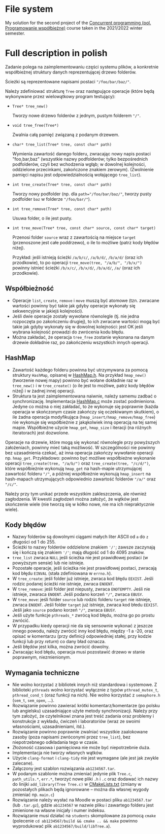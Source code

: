 # File system

My solution for the second project of the [Concurrent programming (pol. Programowanie współbieżne)](https://usosweb.mimuw.edu.pl/kontroler.php?_action=katalog2/przedmioty/pokazPrzedmiot&prz_kod=1000-213bPW) course taken in the 2021/2022 winter semester.

# Full description in polish

Zadanie polega na zaimplementowaniu części systemu plików, a konkretnie współbieżnej struktury danych reprezentującej drzewo folderów.

Ścieżki są reprezentowane napisami postaci `"/foo/bar/baz/"`.

Należy zdefiniować strukturę `Tree` oraz następujące operacje (które będą wykonywane przez wielowątkowy program testujący):

- `Tree* tree_new()`

  Tworzy nowe drzewo folderów z jednym, pustym folderem `"/"`.

- `void tree_free(Tree*)`

  Zwalnia całą pamięć związaną z podanym drzewem.

- `char* tree_list(Tree* tree, const char* path)`

  Wymienia zawartość danego folderu, zwracając nowy napis postaci "foo,bar,baz" (wszystkie nazwy podfolderów; tylko bezpośrednich podfolderów, czyli bez wchodzenia wgłąb; w dowolnej kolejności, oddzielone przecinkami, zakończone znakiem zerowym). (Zwolnienie pamięci napisu jest odpowiedzialnością wołającego `tree_list`).

- `int tree_create(Tree* tree, const char* path)`

  Tworzy nowy podfolder (np. dla `path="/foo/bar/baz/"`, tworzy pusty podfolder `baz` w folderze `"/foo/bar/"`).

- `int tree_remove(Tree* tree, const char* path)`

  Usuwa folder, o ile jest pusty.

- `int tree_move(Tree* tree, const char* source, const char* target)`

  Przenosi folder `source` wraz z zawartością na miejsce `target` (przenoszone jest całe poddrzewo), o ile to możliwe (patrz kody błędów niżej).
  
  Przykład: jeśli istnieją ścieżki `/a/b/c/`, `/a/b/d/`, `/b/a/d/` (oraz ich przodkowie), to po operacji `tree_move(tree, "/a/b/", "/b/x/")` powinny istnieć ścieżki `/b/x/c/`, `/b/x/d/`, `/b/a/d/`, `/a/` (oraz ich przodkowie).

## Współbieżność

- Operacje `list`, `create`, `remove` i `move` muszą być atomowe (tzn. zwracane wartości powinny być takie jak gdyby operacje wykonały się sekwencyjnie w jakiejś kolejności).  
- Jeśli dwie operacje zostały wywołane równolegle (tj. nie jedna rozpoczęta po zakończeniu drugiej), to ich zwracane wartości mogą być takie jak gdyby wykonały się w dowolnej kolejności: jest OK jeśli wybrana kolejność prowadzi do zwrócenia kodu błędu.
- Można zakładać, że operacja `tree_free` zostanie wykonana na danym drzewie dokładnie raz, po zakończeniu wszystkich innych operacji.

## HashMap

- Zawartość każdego folderu powinna być utrzymywana za pomocą struktury `HashMap`, opisanej w [HashMap.h](https://github.com/patjed41/PW-2-FileSystem/blob/master/src/HashMap.h). Na przykład `hmap_new()` (tworzenie nowej mapy) powinno być wołane dokładnie raz w `tree_new()` i w `tree_create()` (o ile jest to możliwe, patrz kody błędów niżej) i w żadnej innej operacji.
- Struktura ta jest zaimplementowana naiwnie, należy samemu zadbać o synchronizację. Implementacja [HashMap.c](https://github.com/patjed41/PW-2-FileSystem/blob/master/src/HashMap.c) może zostać podmieniona. Jedyne co można o niej zakładać, to że wykonuje się poprawnie (każda operacja w skończonym czasie zakończy się oczekiwanym skutkiem), o ile żadna operacja modyfikująca (`hmap_insert/hmap_remove/hmap_free`) nie wykonuje się współbieżnie z jakąkolwiek inną operacją na tej samej mapie. Współbieżne użycie `hmap_get`, `hmap_size` i iteracji (na różnych iteratorach) jest dozwolone.

Operacje na drzewie, które mogą się wykonać równolegle przy powyższych założeniach, powinny mieć taką możliwość. W szczególności nie powinny bez uzasadnienia czekać, aż inna operacja zakończy wywołanie operacji np. `hmap_get`. Przykładowo: powinno być możliwe współbieżne wykonanie operacji `tree_create(tree, "/a/b/")` oraz `tree_create(tree, "/c/d/")`, które współbieżnie wykonują `hmap_get` na hash-mapie utrzymującej zawartość folderu `"/"`, a później współbieżnie wykonują `hmap_insert` na hash-mapach utrzymujących odpowiednio zawartość folderów `"/a/"` oraz `"/c/"`.

Należy przy tym unikać przede wszystkim zakleszczenia, ale również zagłodzenia. W kwestii zagłodzeń można założyć, że wątków jest skończenie wiele (nie tworzą się w kółko nowe, nie ma ich niepraktycznie wiele).

## Kody błędów

- Nazwy folderów są dowolnymi ciągami małych liter ASCII od `a` do `z` długości od 1 do 255.
- Ścieżki to nazwy folderów oddzielone znakiem `'/'`; zawsze zaczynają się i kończą się znakiem `'/'`; mają długość od 1 do 4095 znaków.
- `tree_list` zwraca `NULL` jeśli ścieżka nie jest prawidłowej postaci (w powyższym sensie) lub nie istnieje.
- Pozostałe operacje, jeśli ścieżka nie jest prawidłowej postaci, zwracają kod błędu `EINVAL` (stała zdefiniowana w `errno.h`).
- W `tree_create`: jeśli folder już istnieje, zwraca kod błędu `EEXIST`. Jeśli rodzic podanej ścieżki nie istnieje, zwraca `ENOENT`.
- W `tree_remove`: jeśli folder jest niepusty, zwraca `ENOTEMPTY`. Jeśli nie istnieje, zwaraca `ENOENT`.  Jeśli podano korzeń `"/"`, zwraca `EBUSY`.
- W `tree_move`: jeśli folder `source` lub rodzic folderu `target` nie istnieje, zwraca `ENOENT`. Jeśli folder `target` już istnieje, zwraca kod błedu `EEXIST`. Jeśli jako `source` podano korzeń `"/"`, zwraca `EBUSY`.
- Jeśli użyte funkcje `pthreads_*` zwrócą kod błędu, można go po prostu zwrócić.
- W przypadku kiedy operacji nie da się sensownie wykonać z jeszcze innego powodu, należy zwrócić inny kod błędu, między -1 a -20, oraz opisać w komentarzu (przy definicji odpowiedniej stałej, przy kodzie funkcji lub przy *return*) co dany bład oznacza.
- Jeśli błędów jest kilka, można zwrócić dowolny.
- Zwracając kod błędu, operacja musi pozostawić drzewo w stanie poprawnym, niezmienionym.

## Wymagania techniczne

- Nie wolno korzystać z bibliotek innych niż standardowa i systemowe. Z biblioteki `pthreads` wolno korzystać wyłącznie z typów `pthread_mutex_t`,  `pthread_cond_t` (oraz funkcji na nich). Nie wolno korzystać z `semaphore.h` (`sem_t`, `sem_open`, ...).
- Rozwiązanie powinno zawierać krótki komentarz/komentarze (po polsku lub angielsku) uzasadniające użyte metody synchronizacji. Należy przy tym założyć, że czytelnikowi znana jest treść zadania oraz problemy i konstrukcje z wykładu, ćwiczeń i laboratoriów (wraz ze swoimi własnościami, uzasadnieniami, itd.).
- Rozwiązanie powinno poprawnie zwalniać wszystkie zaalokowane zasoby (poza napisami zwróconymi przez `tree_list`), bez niepotrzebnego odkładania tego w czasie.
- Złożoność czasowa i pamięciowa nie może być niepotrzebnie duża.
- Implementacja nie tworzy własnych wątków.
- Użycie `clang-format` i `clang-tidy` nie jest wymagane (ale jest jak zwykle zalecane).
- Załączony jest szablon rozwiązania `ab1234567.tar`.
- W podanym szablonie można zmieniać jedynie plik `Tree.c`, `path_utils.*`, `err.*`, tworzyć nowe pliki `.h` i `.c` oraz dodawać ich nazwy do linijki `add_library(Tree Tree.c)` w [CMakeLists.txt](https://github.com/patjed41/PW-2-FileSystem/blob/master/src/CMakeLists.txt) (zmiany w pozostałych plikach będą ignorowane – można dla własnej wygody zmieniać np. `main.c`)
- Rozwiązanie należy wysłać na Moodle w postaci pliku `ab1234567.tar` (lub `.tar.gz`), gdzie `ab1234567` w nazwie pliku i zawartego folderu jest zmienione na własne inicjały i numer indeksu.
- Rozwiązanie musi działać na `students` skompilowane za pomocą `cmake` (polecenie `cd ab1234567/build && cmake .. && make` powinno wyprodukować plik `ab1234567/build/libTree.a`).
